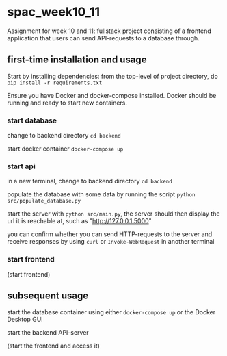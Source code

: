# spac_week10_11

Assignment for week 10 and 11: fullstack project consisting of a frontend application that users can send API-requests to a database through.
 
 
## first-time installation and usage

Start by installing dependencies: from the top-level of project directory, do `pip install -r requirements.txt`

Ensure you have Docker and docker-compose installed. Docker should be running and ready to start new containers.

### start database

change to backend directory `cd backend`

start docker container `docker-compose up`

### start api

in a new terminal, change to backend directory `cd backend`

populate the database with some data by running the script `python src/populate_database.py`

start the server with `python src/main.py`, the server should then display the url it is reachable at, such as "http://127.0.0.1:5000"

you can confirm whether you can send HTTP-requests to the server and receive responses by using `curl` or `Invoke-WebRequest` in another terminal

### start frontend

(start frontend)


## subsequent usage

start the database container using either `docker-compose up` or the Docker Desktop GUI

start the backend API-server

(start the frontend and access it)